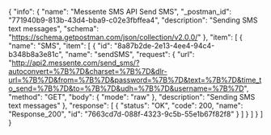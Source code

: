 {
  "info": {
    "name": "Messente SMS API Send SMS",
    "_postman_id": "771940b9-813b-43d4-bba9-c02e3fbffea4",
    "description": "Sending SMS text messages",
    "schema": "https://schema.getpostman.com/json/collection/v2.0.0/"
  },
  "item": [
    {
      "name": "SMS",
      "item": [
        {
          "id": "8a87b2de-2e13-4ee4-94c4-b348b8a3e81c",
          "name": "sendSMS",
          "request": {
            "url": "http://api2.messente.com/send_sms/?autoconvert=%7B%7D&charset=%7B%7D&dlr-url=%7B%7D&from=%7B%7D&password=%7B%7D&text=%7B%7D&time_to_send=%7B%7D&to=%7B%7D&udh=%7B%7D&username=%7B%7D",
            "method": "GET",
            "body": {
              "mode": "raw"
            },
            "description": "Sending SMS text messages"
          },
          "response": [
            {
              "status": "OK",
              "code": 200,
              "name": "Response_200",
              "id": "7663cd7d-088f-4323-9c5b-55e1b67f82f8"
            }
          ]
        }
      ]
    }
  ]
}